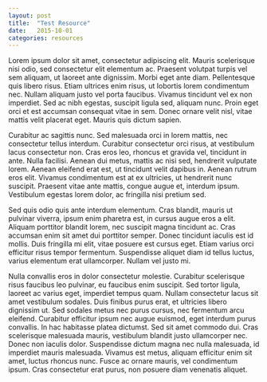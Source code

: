 ```yaml
---
layout: post
title:  "Test Resource"
date:   2015-10-01
categories: resources
---
```

Lorem ipsum dolor sit amet, consectetur adipiscing elit. Mauris scelerisque nisi odio, sed consectetur elit elementum ac. Praesent volutpat turpis vel sem aliquam, ut laoreet ante dignissim. Morbi eget ante diam. Pellentesque quis libero risus. Etiam ultrices enim risus, ut lobortis lorem condimentum nec. Nullam aliquam justo vel porta faucibus. Vivamus tincidunt vel ex non imperdiet. Sed ac nibh egestas, suscipit ligula sed, aliquam nunc. Proin eget orci et est accumsan consequat vitae in sem. Donec ornare velit nisl, vitae mattis velit placerat eget. Mauris quis dictum sapien.

Curabitur ac sagittis nunc. Sed malesuada orci in lorem mattis, nec consectetur tellus interdum. Curabitur consectetur orci risus, at vestibulum lacus consectetur non. Cras eros leo, rhoncus et gravida vel, tincidunt in ante. Nulla facilisi. Aenean dui metus, mattis ac nisi sed, hendrerit vulputate lorem. Aenean eleifend erat est, ut tincidunt velit dapibus in. Aenean rutrum eros elit. Vivamus condimentum est at ex ultricies, ut hendrerit nunc suscipit. Praesent vitae ante mattis, congue augue et, interdum ipsum. Vestibulum egestas lorem dolor, ac fringilla nisi pretium sed.

Sed quis odio quis ante interdum elementum. Cras blandit, mauris ut pulvinar viverra, ipsum enim pharetra est, in cursus augue eros a elit. Aliquam porttitor blandit lorem, nec suscipit magna tincidunt ac. Cras accumsan enim sit amet dui porttitor semper. Donec tincidunt iaculis est id mollis. Duis fringilla mi elit, vitae posuere est cursus eget. Etiam varius orci efficitur risus tempor fermentum. Suspendisse aliquet diam id tellus luctus, varius elementum erat ullamcorper. Nullam vel justo mi.

Nulla convallis eros in dolor consectetur molestie. Curabitur scelerisque risus faucibus leo pulvinar, eu faucibus enim suscipit. Sed tortor ligula, laoreet ac varius eget, imperdiet tempus quam. Nullam consectetur lacus sit amet vestibulum sodales. Duis finibus purus erat, et ultricies libero dignissim ut. Sed sodales metus nec purus cursus, nec fermentum arcu eleifend. Curabitur efficitur ipsum nec augue euismod, eget interdum purus convallis. In hac habitasse platea dictumst. Sed sit amet commodo dui. Cras scelerisque malesuada mauris, vestibulum blandit justo ullamcorper nec. Donec non iaculis dolor. Suspendisse dictum magna nec nulla malesuada, id imperdiet mauris malesuada. Vivamus est metus, aliquam efficitur enim sit amet, luctus rhoncus nunc. Fusce ac ornare mauris, vel condimentum ipsum. Cras consectetur erat purus, non posuere diam venenatis aliquet.
